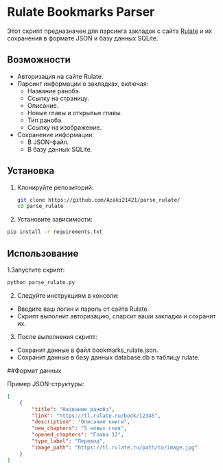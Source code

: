 # Rulate Bookmarks Parser

Этот скрипт предназначен для парсинга закладок с сайта [Rulate](https://tl.rulate.ru) и их сохранения в формате JSON и базу данных SQLite.

## Возможности
- Авторизация на сайте Rulate.
- Парсинг информации о закладках, включая:
  - Название ранобэ.
  - Ссылку на страницу.
  - Описание.
  - Новые главы и открытые главы.
  - Тип ранобэ.
  - Ссылку на изображение.
- Сохранение информации:
  - В JSON-файл.
  - В базу данных SQLite.

## Установка

1. Клонируйте репозиторий:

   ```bash
   git clone https://github.com/Azaki21421/parse_rulate/
   cd parse_rulate
   ```
   
3. Установите зависимости:
   
```bash
pip install -r requirements.txt
```

## Использование

1.Запустите скрипт:

```bash
python parse_rulate.py
```

2. Следуйте инструкциям в консоли:

- Введите ваш логин и пароль от сайта Rulate.
- Скрипт выполнит авторизацию, спарсит ваши закладки и сохранит их.
  
3. После выполнения скрипт:

- Сохранит данные в файл bookmarks_rulate.json.
- Сохранит данные в базу данных database.db в таблицу rulate.

##Формат данных

Пример JSON-структуры:

```json
[
    {
        "title": "Название ранобэ",
        "link": "https://tl.rulate.ru/book/12345",
        "description": "Описание книги",
        "new_chapters": "5 новых глав",
        "opened_chapters": "Глава 12",
        "type_label": "Перевод",
        "image_path": "https://tl.rulate.ru/path/to/image.jpg"
    }
]
```
